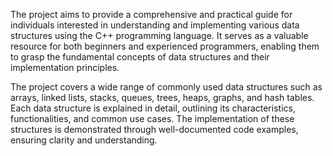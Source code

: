 The project aims to provide a comprehensive and practical guide for individuals interested in understanding and implementing various data structures using the C++ programming language. It serves as a valuable resource for both beginners and experienced programmers, enabling them to grasp the fundamental concepts of data structures and their implementation principles.

The project covers a wide range of commonly used data structures such as arrays, linked lists, stacks, queues, trees, heaps, graphs, and hash tables. Each data structure is explained in detail, outlining its characteristics, functionalities, and common use cases. The implementation of these structures is demonstrated through well-documented code examples, ensuring clarity and understanding.